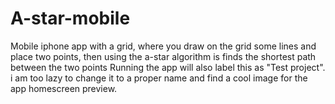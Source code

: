# A-star-mobile
Mobile iphone app with a grid, where you draw on the grid some lines and place two points, then using the a-star algorithm is finds the shortest path between the two points
Running the app will also label this as "Test project". i am too lazy to change it to a proper name and find a cool image for the app homescreen preview. 
